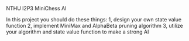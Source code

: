 NTHU I2P3   MiniChess AI

In this project you should do these things:
1, design your own state value function
2, implement MiniMax and AlphaBeta pruning algorithm
3, utilize your algorithm and state value function to make a strong AI



